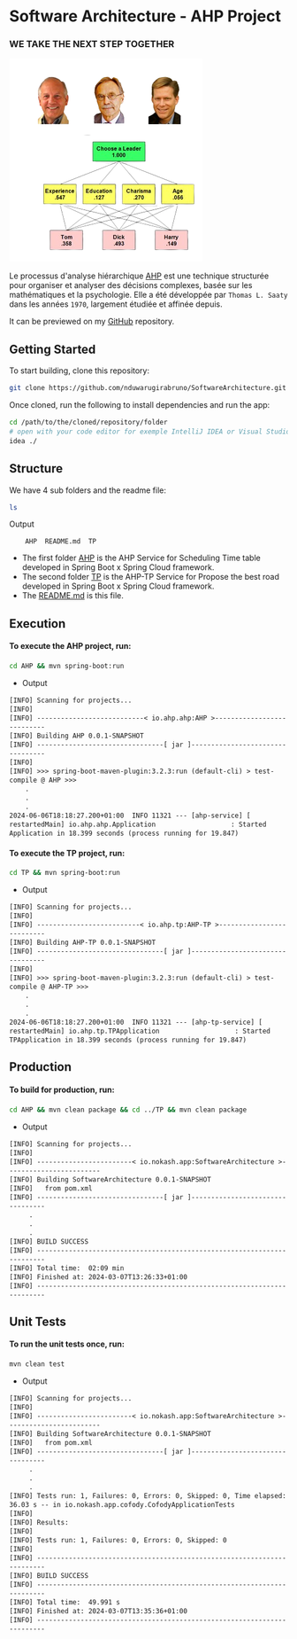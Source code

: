 # Software Architecture - AHP Project

### WE TAKE THE NEXT STEP TOGETHER

[![SoftwareArchitecture](.assets/images/ahp-bg-removebg-preview.png)](https://github.com/nduwarugirabruno/SoftwareArchitecture)

Le processus d'analyse hiérarchique [AHP](https://fr.wikipedia.org/wiki/Proc%C3%A9dure_hi%C3%A9rarchique_d%27analyse)
est une technique structurée pour organiser et analyser des décisions complexes, basée sur les mathématiques et la
psychologie. Elle a été développée par `Thomas L. Saaty` dans les années `1970`, largement étudiée et affinée depuis.

It can be previewed on my [GitHub](https://github.com/nduwarugirabruno/SoftwareArchitecture) repository.

## Getting Started

To start building, clone this repository:

```bash
git clone https://github.com/nduwarugirabruno/SoftwareArchitecture.git
```

Once cloned, run the following to install dependencies and run the app:

```bash
cd /path/to/the/cloned/repository/folder
# open with your code editor for exemple IntelliJ IDEA or Visual Studio Code
idea ./
```

## Structure

We have 4 sub folders and the readme file:

```bash
ls
```
Output
```
    AHP  README.md  TP
```

- The first folder [AHP](AHP) is the AHP Service for Scheduling Time table developed in Spring Boot x Spring Cloud framework.
- The second folder [TP](TP) is the AHP-TP Service for Propose the best road developed in Spring Boot x Spring Cloud framework.
- The [README.md](README.md) is this file.

## Execution

#### To execute the AHP project, run:

```bash
cd AHP && mvn spring-boot:run
```
- Output
```
[INFO] Scanning for projects...
[INFO] 
[INFO] ---------------------------< io.ahp.ahp:AHP >---------------------------
[INFO] Building AHP 0.0.1-SNAPSHOT
[INFO] --------------------------------[ jar ]---------------------------------
[INFO] 
[INFO] >>> spring-boot-maven-plugin:3.2.3:run (default-cli) > test-compile @ AHP >>>
    .
    .
    .
2024-06-06T18:18:27.200+01:00  INFO 11321 --- [ahp-service] [  restartedMain] io.ahp.ahp.Application                   : Started Application in 18.399 seconds (process running for 19.847)
```

#### To execute the TP project, run:

```bash
cd TP && mvn spring-boot:run
```
- Output
```
[INFO] Scanning for projects...
[INFO] 
[INFO] --------------------------< io.ahp.tp:AHP-TP >--------------------------
[INFO] Building AHP-TP 0.0.1-SNAPSHOT
[INFO] --------------------------------[ jar ]---------------------------------
[INFO] 
[INFO] >>> spring-boot-maven-plugin:3.2.3:run (default-cli) > test-compile @ AHP-TP >>>
    .
    .
    .
2024-06-06T18:18:27.200+01:00  INFO 11321 --- [ahp-tp-service] [  restartedMain] io.ahp.tp.TPApplication                   : Started TPApplication in 18.399 seconds (process running for 19.847)
```

## Production

#### To build for production, run:

```bash
cd AHP && mvn clean package && cd ../TP && mvn clean package
```
- Output
```
[INFO] Scanning for projects...
[INFO] 
[INFO] ------------------------< io.nokash.app:SoftwareArchitecture >------------------------
[INFO] Building SoftwareArchitecture 0.0.1-SNAPSHOT
[INFO]   from pom.xml
[INFO] --------------------------------[ jar ]---------------------------------
     .
     .
     .
[INFO] BUILD SUCCESS
[INFO] ------------------------------------------------------------------------
[INFO] Total time:  02:09 min
[INFO] Finished at: 2024-03-07T13:26:33+01:00
[INFO] ------------------------------------------------------------------------
```

## Unit Tests

#### To run the unit tests once, run:

```bash
mvn clean test
```
- Output
```
[INFO] Scanning for projects...
[INFO] 
[INFO] ------------------------< io.nokash.app:SoftwareArchitecture >------------------------
[INFO] Building SoftwareArchitecture 0.0.1-SNAPSHOT
[INFO]   from pom.xml
[INFO] --------------------------------[ jar ]---------------------------------
     .
     .
     .
[INFO] Tests run: 1, Failures: 0, Errors: 0, Skipped: 0, Time elapsed: 36.03 s -- in io.nokash.app.cofody.CofodyApplicationTests
[INFO] 
[INFO] Results:
[INFO] 
[INFO] Tests run: 1, Failures: 0, Errors: 0, Skipped: 0
[INFO] 
[INFO] ------------------------------------------------------------------------
[INFO] BUILD SUCCESS
[INFO] ------------------------------------------------------------------------
[INFO] Total time:  49.991 s
[INFO] Finished at: 2024-03-07T13:35:36+01:00
[INFO] ------------------------------------------------------------------------
```
